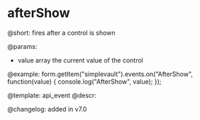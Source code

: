 afterShow
=============

@short: fires after a control is shown
 

@params:
- value     array     the current value of the control



@example:
form.getItem("simplevault").events.on("AfterShow", function(value) {
    console.log("AfterShow", value);
});


@template: api_event
@descr:


@changelog: added in v7.0